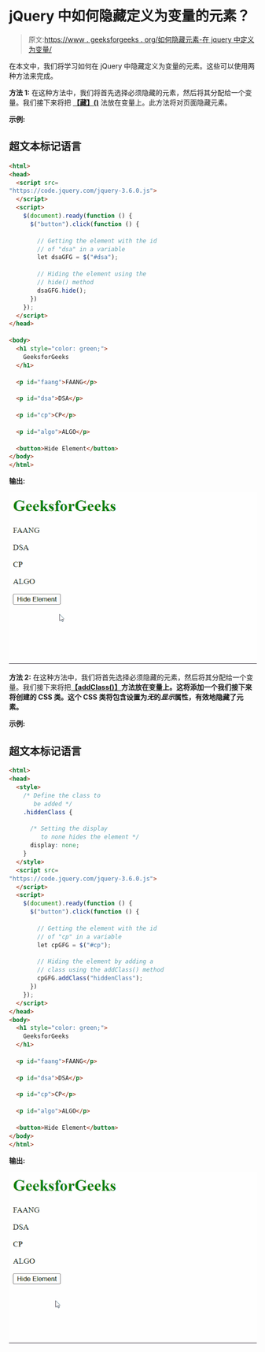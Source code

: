 # jQuery 中如何隐藏定义为变量的元素？

> 原文:[https://www . geeksforgeeks . org/如何隐藏元素-在 jquery 中定义为变量/](https://www.geeksforgeeks.org/how-to-hide-elements-defined-as-variables-in-jquery/)

在本文中，我们将学习如何在 jQuery 中隐藏定义为变量的元素。这些可以使用两种方法来完成。

**方法 1:** 在这种方法中，我们将首先选择必须隐藏的元素，然后将其分配给一个变量。我们接下来将把 [**<u>【藏】()</u>**](https://www.geeksforgeeks.org/jquery-hide-with-examples/) 法放在变量上。此方法将对页面隐藏元素。

**示例:**

## 超文本标记语言

```html
<html>
<head>
  <script src=
"https://code.jquery.com/jquery-3.6.0.js">
  </script>
  <script>
    $(document).ready(function () {
      $("button").click(function () {

        // Getting the element with the id
        // of "dsa" in a variable
        let dsaGFG = $("#dsa");

        // Hiding the element using the
        // hide() method
        dsaGFG.hide();
      })
    });
  </script>
</head>

<body>
  <h1 style="color: green;">
    GeeksforGeeks
  </h1>

  <p id="faang">FAANG</p>

  <p id="dsa">DSA</p>

  <p id="cp">CP</p>

  <p id="algo">ALGO</p>

  <button>Hide Element</button>
</body>
</html>
```

**输出:**

![](img/9f99401f1c93b566544ab61085830def.png)

**方法 2:** 在这种方法中，我们将首先选择必须隐藏的元素，然后将其分配给一个变量。我们接下来将把[**<u>【addClass()】</u>**](https://www.geeksforgeeks.org/jquery-addclass-with-examples/)**方法放在变量上。这将添加一个我们接下来将创建的 CSS 类。这个 CSS 类将包含设置为*无*的*显示*属性，有效地隐藏了元素。**

****示例:****

## **超文本标记语言**

```html
<html>
<head>
  <style>
    /* Define the class to
       be added */
    .hiddenClass {

      /* Setting the display
         to none hides the element */
      display: none;
    }
  </style>
  <script src=
"https://code.jquery.com/jquery-3.6.0.js">
  </script>
  <script>
    $(document).ready(function () {
      $("button").click(function () {

        // Getting the element with the id
        // of "cp" in a variable
        let cpGFG = $("#cp");

        // Hiding the element by adding a
        // class using the addClass() method
        cpGFG.addClass("hiddenClass");
      })
    });
  </script>
</head>
<body>
  <h1 style="color: green;">
    GeeksforGeeks
  </h1>

  <p id="faang">FAANG</p>

  <p id="dsa">DSA</p>

  <p id="cp">CP</p>

  <p id="algo">ALGO</p>

  <button>Hide Element</button>
</body>
</html>
```

****输出:****

**![](img/5c61bb7ea20bf2f0cea4d8b2713cf112.png)**